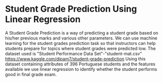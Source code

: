 # Student Grade Prediction Using Linear Regression
A Student Grade Prediction is a way of predicting a student grade based on his/her previous marks and various other parameters. We can use machine learning for the student grades prediction task so that instructors can help students prepare for topics where student grades were predicted low. The dataset used is "Student Performance Data Set"-"student-mat.csv" https://www.kaggle.com/dipam7/student-grade-prediction Using this dataset containing attributes of 396 Portuguese students and the features available we use linear regression to identify whether the student performs good in final grade exam.

